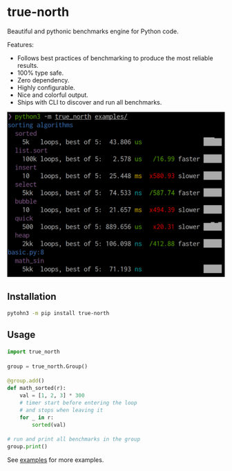 # true-north

Beautiful and pythonic benchmarks engine for Python code.

Features:

+ Follows best practices of benchmarking to produce the most reliable results.
+ 100% type safe.
+ Zero dependency.
+ Highly configurable.
+ Nice and colorful output.
+ Ships with CLI to discover and run all benchmarks.

![output example](./example.png)

## Installation

```bash
pytohn3 -m pip install true-north
```

## Usage

```python
import true_north

group = true_north.Group()

@group.add()
def math_sorted(r):
    val = [1, 2, 3] * 300
    # timer start before entering the loop
    # and stops when leaving it
    for _ in r:
        sorted(val)

# run and print all benchmarks in the group
group.print()
```

See [examples](./examples/) for more examples.
